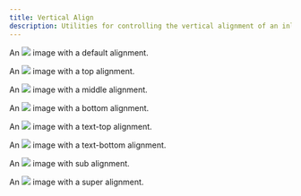 ```yaml
---
title: Vertical Align
description: Utilities for controlling the vertical alignment of an inline or table-cell box.
---
```

<div>
	<table-utility prefix="align" property="vertical-align" class="mb-lg"></table-utility>
    <card-example>
		<div class="container h-full rounded-md bg-surface-1 p-24">
			<p class="border-b border-alpha-1 mb-24 pb-24">An
				<img src="https://placeholder.pics/svg/10" class="align-baseline">
				image with a default alignment.
			</p>
			<p class="border-b border-alpha-1 mb-24 pb-24">An
				<img src="https://placeholder.pics/svg/10" class="align-top">
				image with a top alignment.
			</p>
			<p class="border-b border-alpha-1 mb-24 pb-24">An
				<img src="https://placeholder.pics/svg/10" class="align-middle">
				image with a middle alignment.
			</p>
			<p class="border-b border-alpha-1 mb-24 pb-24">An
				<img src="https://placeholder.pics/svg/10" class="align-bottom">
				image with a bottom alignment.
			</p>
			<p class="border-b border-alpha-1 mb-24 pb-24">An
				<img src="https://placeholder.pics/svg/10" class="align-text-top">
				image with a text-top alignment.
			</p>
			<p class="border-b border-alpha-1 mb-24 pb-24">An
				<img src="https://placeholder.pics/svg/10" class="align-text-bottom">
				image with a text-bottom alignment.
			</p>
			<p class="border-b border-alpha-1 mb-24 pb-24">An
				<img src="https://placeholder.pics/svg/10" class="align-sub">
				image with sub alignment.
			</p>
			<p>An
				<img src="https://placeholder.pics/svg/10" class="align-super">
				image with a super alignment.
			</p>
		</div>
    </card-example>
</div>